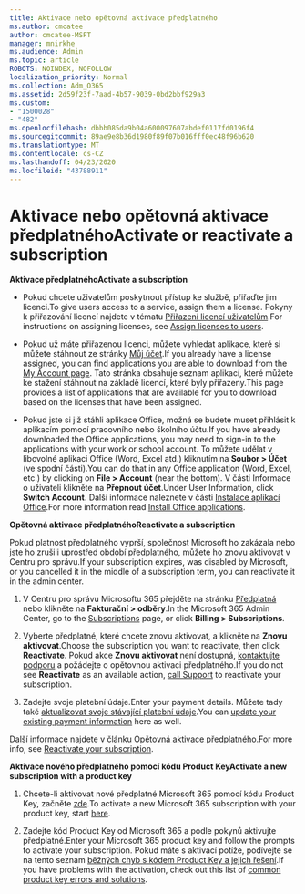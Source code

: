```yaml
---
title: Aktivace nebo opětovná aktivace předplatného
ms.author: cmcatee
author: cmcatee-MSFT
manager: mnirkhe
ms.audience: Admin
ms.topic: article
ROBOTS: NOINDEX, NOFOLLOW
localization_priority: Normal
ms.collection: Adm_O365
ms.assetid: 2d59f23f-7aad-4b57-9039-0bd2bbf929a3
ms.custom:
- "1500028"
- "482"
ms.openlocfilehash: dbbb085da9b04a600097607abdef0117fd0196f4
ms.sourcegitcommit: 89ae9e8b36d1980f89f07b016fff0ec48f96b620
ms.translationtype: MT
ms.contentlocale: cs-CZ
ms.lasthandoff: 04/23/2020
ms.locfileid: "43788911"
---
```

# <a name="activate-or-reactivate-a-subscription"></a><span data-ttu-id="83b2d-102">Aktivace nebo opětovná aktivace předplatného</span><span class="sxs-lookup"><span data-stu-id="83b2d-102">Activate or reactivate a subscription</span></span>

<span data-ttu-id="83b2d-103">**Aktivace předplatného**</span><span class="sxs-lookup"><span data-stu-id="83b2d-103">**Activate a subscription**</span></span>

- <span data-ttu-id="83b2d-104">Pokud chcete uživatelům poskytnout přístup ke službě, přiřaďte jim licenci.</span><span class="sxs-lookup"><span data-stu-id="83b2d-104">To give users access to a service, assign them a license.</span></span> <span data-ttu-id="83b2d-105">Pokyny k přiřazování licencí najdete v tématu [Přiřazení licencí uživatelům](https://docs.microsoft.com/microsoft-365/admin/manage/assign-licenses-to-users?view=o365-worldwide).</span><span class="sxs-lookup"><span data-stu-id="83b2d-105">For instructions on assigning licenses, see [Assign licenses to users](https://docs.microsoft.com/microsoft-365/admin/manage/assign-licenses-to-users?view=o365-worldwide).</span></span> 

- <span data-ttu-id="83b2d-106">Pokud už máte přiřazenou licenci, můžete vyhledat aplikace, které si můžete stáhnout ze stránky [Můj účet](https://portal.office.com/account/#installs).</span><span class="sxs-lookup"><span data-stu-id="83b2d-106">If you already have a license assigned, you can find applications you are able to download from the [My Account page](https://portal.office.com/account/#installs).</span></span> <span data-ttu-id="83b2d-107">Tato stránka obsahuje seznam aplikací, které můžete ke stažení stáhnout na základě licencí, které byly přiřazeny.</span><span class="sxs-lookup"><span data-stu-id="83b2d-107">This page provides a list of applications that are available for you to download based on the licenses that have been assigned.</span></span> 

- <span data-ttu-id="83b2d-108">Pokud jste si již stáhli aplikace Office, možná se budete muset přihlásit k aplikacím pomocí pracovního nebo školního účtu.</span><span class="sxs-lookup"><span data-stu-id="83b2d-108">If you have already downloaded the Office applications, you may need to sign-in to the applications with your work or school account.</span></span> <span data-ttu-id="83b2d-109">To můžete udělat v libovolné aplikaci Office (Word, Excel atd.) kliknutím na **Soubor > Účet** (ve spodní části).</span><span class="sxs-lookup"><span data-stu-id="83b2d-109">You can do that in any Office application (Word, Excel, etc.) by clicking on **File > Account** (near the bottom).</span></span> <span data-ttu-id="83b2d-110">V části Informace o uživateli klikněte na **Přepnout účet**.</span><span class="sxs-lookup"><span data-stu-id="83b2d-110">Under User Information, click **Switch Account**.</span></span> <span data-ttu-id="83b2d-111">Další informace naleznete v části [Instalace aplikací Office](https://docs.microsoft.com/microsoft-365/admin/setup/install-applications).</span><span class="sxs-lookup"><span data-stu-id="83b2d-111">For more information read [Install Office applications](https://docs.microsoft.com/microsoft-365/admin/setup/install-applications).</span></span> 

<span data-ttu-id="83b2d-112">**Opětovná aktivace předplatného**</span><span class="sxs-lookup"><span data-stu-id="83b2d-112">**Reactivate a subscription**</span></span>

<span data-ttu-id="83b2d-113">Pokud platnost předplatného vyprší, společnost Microsoft ho zakázala nebo jste ho zrušili uprostřed období předplatného, můžete ho znovu aktivovat v Centru pro správu.</span><span class="sxs-lookup"><span data-stu-id="83b2d-113">If your subscription expires, was disabled by Microsoft, or you cancelled it in the middle of a subscription term, you can reactivate it in the admin center.</span></span>
  
1. <span data-ttu-id="83b2d-114">V Centru pro správu Microsoftu 365 přejděte na stránku [Předplatná](https://go.microsoft.com/fwlink/p/?linkid=842054) nebo klikněte na **Fakturační > odběry**.</span><span class="sxs-lookup"><span data-stu-id="83b2d-114">In the Microsoft 365 Admin Center, go to the [Subscriptions](https://go.microsoft.com/fwlink/p/?linkid=842054) page, or click **Billing > Subscriptions**.</span></span>

2. <span data-ttu-id="83b2d-115">Vyberte předplatné, které chcete znovu aktivovat, a klikněte na **Znovu aktivovat**.</span><span class="sxs-lookup"><span data-stu-id="83b2d-115">Choose the subscription you want to reactivate, then click **Reactivate**.</span></span> <span data-ttu-id="83b2d-116">Pokud akce **Znovu aktivovat** není dostupná, [kontaktujte podporu](https://support.office.com/article/call-support-32a17ca7-6fa0-4870-8a8d-e25ba4ccfd4b) a požádejte o opětovnou aktivaci předplatného.</span><span class="sxs-lookup"><span data-stu-id="83b2d-116">If you do not see **Reactivate** as an available action, [call Support](https://support.office.com/article/call-support-32a17ca7-6fa0-4870-8a8d-e25ba4ccfd4b) to reactivate your subscription.</span></span>

3. <span data-ttu-id="83b2d-117">Zadejte svoje platební údaje.</span><span class="sxs-lookup"><span data-stu-id="83b2d-117">Enter your payment details.</span></span> <span data-ttu-id="83b2d-118">Můžete tady také [aktualizovat svoje stávající platební údaje](https://docs.microsoft.com/microsoft-365/commerce/billing-and-payments/add-update-or-remove-credit-card-or-bank-account?view=o365-worldwide).</span><span class="sxs-lookup"><span data-stu-id="83b2d-118">You can [update your existing payment information](https://docs.microsoft.com/microsoft-365/commerce/billing-and-payments/add-update-or-remove-credit-card-or-bank-account?view=o365-worldwide) here as well.</span></span>

<span data-ttu-id="83b2d-119">Další informace najdete v článku [Opětovná aktivace předplatného](https://docs.microsoft.com/office365/admin/subscriptions-and-billing/reactivate-your-subscription).</span><span class="sxs-lookup"><span data-stu-id="83b2d-119">For more info, see [Reactivate your subscription](https://docs.microsoft.com/office365/admin/subscriptions-and-billing/reactivate-your-subscription).</span></span>

<span data-ttu-id="83b2d-120">**Aktivace nového předplatného pomocí kódu Product Key**</span><span class="sxs-lookup"><span data-stu-id="83b2d-120">**Activate a new subscription with a product key**</span></span>

1. <span data-ttu-id="83b2d-121">Chcete-li aktivovat nové předplatné Microsoft 365 pomocí kódu Product Key, začněte [zde](https://support.office.com/article/where-to-enter-your-office-product-key-0a82e5ae-739e-4b92-a6f4-2ec780c185db).</span><span class="sxs-lookup"><span data-stu-id="83b2d-121">To activate a new Microsoft 365 subscription with your product key, start [here](https://support.office.com/article/where-to-enter-your-office-product-key-0a82e5ae-739e-4b92-a6f4-2ec780c185db).</span></span> 

2. <span data-ttu-id="83b2d-122">Zadejte kód Product Key od Microsoft 365 a podle pokynů aktivujte předplatné.</span><span class="sxs-lookup"><span data-stu-id="83b2d-122">Enter your Microsoft 365 product key and follow the prompts to activate your subscription.</span></span> <span data-ttu-id="83b2d-123">Pokud máte s aktivací potíže, podívejte se na tento seznam [běžných chyb s kódem Product Key a jejich řešení](https://docs.microsoft.com/microsoft-365/commerce/product-key-errors-and-solutions).</span><span class="sxs-lookup"><span data-stu-id="83b2d-123">If you have problems with the activation, check out this list of [common product key errors and solutions](https://docs.microsoft.com/microsoft-365/commerce/product-key-errors-and-solutions).</span></span>
